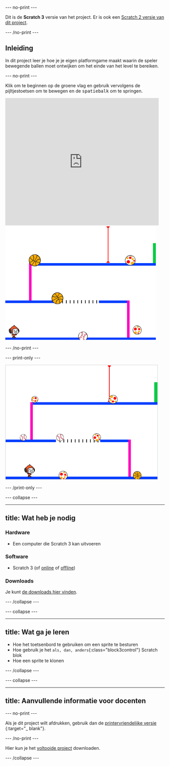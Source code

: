 \--- no-print \---

Dit is de **Scratch 3** versie van het project. Er is ook een [Scratch 2 versie van dit project](https://projects.raspberrypi.org/en/projects/dodgeball-scratch2).

\--- /no-print \---

## Inleiding

In dit project leer je hoe je je eigen platformgame maakt waarin de speler bewegende ballen moet ontwijken om het einde van het level te bereiken.

\--- no-print \---

Klik om te beginnen op de groene vlag en gebruik vervolgens de pijltjestoetsen om te bewegen en de <kbd>spatiebalk</kbd> om te springen.

<div class="scratch-preview">
  <iframe allowtransparency="true" width="485" height="402" src="https://scratch.mit.edu/projects/embed/251809924/?autostart=false" frameborder="0" scrolling="no"></iframe>
  <img src="images/dodge-final.png">
</div>

\--- /no-print \---

\--- print-only \---

![trefbal spel wordt gespeeld](images/dodgeball-showcase.png)

\--- /print-only \---

\--- collapse \---

* * *

## title: Wat heb je nodig

### Hardware

+ Een computer die Scratch 3 kan uitvoeren

### Software

+ Scratch 3 (of [online](https://scratch.mit.edu/projects/editor/) of [offline](https://scratch.mit.edu/download/))

### Downloads

Je kunt [de downloads hier vinden](http://rpf.io/p/en/dodgeball-go).

\--- /collapse \---

\--- collapse \---

* * *

## title: Wat ga je leren

+ Hoe het toetsenbord te gebruiken om een sprite te besturen
+ Hoe gebruik je het `als, dan, anders`{:class="block3control"} Scratch blok
+ Hoe een sprite te klonen

\--- /collapse \---

\--- collapse \---

* * *

## title: Aanvullende informatie voor docenten

\--- no-print \---

Als je dit project wilt afdrukken, gebruik dan de [ printervriendelijke versie ](https://projects.raspberrypi.org/en/projects/dodgeball/print) {:target="_ blank"}.

\--- /no-print \---

Hier kun je het [voltooide project](http://rpf.io/p/en/dodgeball-get) downloaden.

\--- /collapse \---